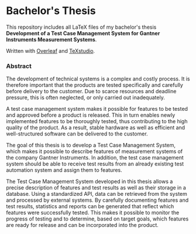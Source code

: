 # Bachelor's Thesis

This repository includes all LaTeX files of my bachelor's thesis **Development of a Test Case Management System for Gantner
Instruments Measurement Systems**. 

Written with [Overleaf](https://www.overleaf.com/) and [TeXstudio](https://www.texstudio.org/).

### Abstract
The development of technical systems is a complex and costly process. It is therefore
important that the products are tested specifically and carefully before delivery to the
customer. Due to scarce resources and deadline pressure, this is often neglected, or
only carried out inadequately.

A test case management system makes it possible for features to be tested and approved
before a product is released. This in turn enables newly implemented features to be
thoroughly tested, thus contributing to the high quality of the product. As a result,
stable hardware as well as efficient and well-structured software can be delivered to
the customer.

The goal of this thesis is to develop a Test Case Management System, which makes
it possible to describe features of measurement systems of the company Gantner
Instruments. In addition, the test case management system should be able to receive
test results from an already existing test automation system and assign them to
features.

The Test Case Management System developed in this thesis allows a precise description
of features and test results as well as their storage in a database. Using a standardized
API, data can be retrieved from the system and processed by external systems. By
carefully documenting features and test results, statistics and reports can be generated
that reflect which features were successfully tested. This makes it possible to monitor
the progress of testing and to determine, based on target goals, which features are ready
for release and can be incorporated into the product.